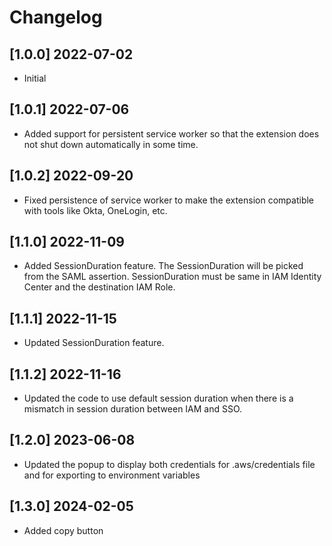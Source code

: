 # Changelog

## [1.0.0] 2022-07-02
- Initial
## [1.0.1] 2022-07-06
- Added support for persistent service worker so that the extension does not shut down automatically in some time.
## [1.0.2] 2022-09-20
- Fixed persistence of service worker to make the extension compatible with tools like Okta, OneLogin, etc.

## [1.1.0] 2022-11-09
- Added SessionDuration feature. The SessionDuration will be picked from the SAML assertion. SessionDuration must be same in IAM Identity Center and the destination IAM Role.

## [1.1.1] 2022-11-15
- Updated SessionDuration feature.

## [1.1.2] 2022-11-16
- Updated the code to use default session duration when there is a mismatch in session duration between IAM and SSO.

## [1.2.0] 2023-06-08
- Updated the popup to display both credentials for .aws/credentials file and for exporting to environment variables

## [1.3.0] 2024-02-05
- Added copy button